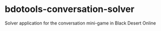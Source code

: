# bdotools-conversation-solver
Solver application for the conversation mini-game in Black Desert Online
